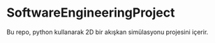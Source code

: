 # SoftwareEngineeringProject
Bu repo, python kullanarak 2D bir akışkan simülasyonu projesini içerir.
